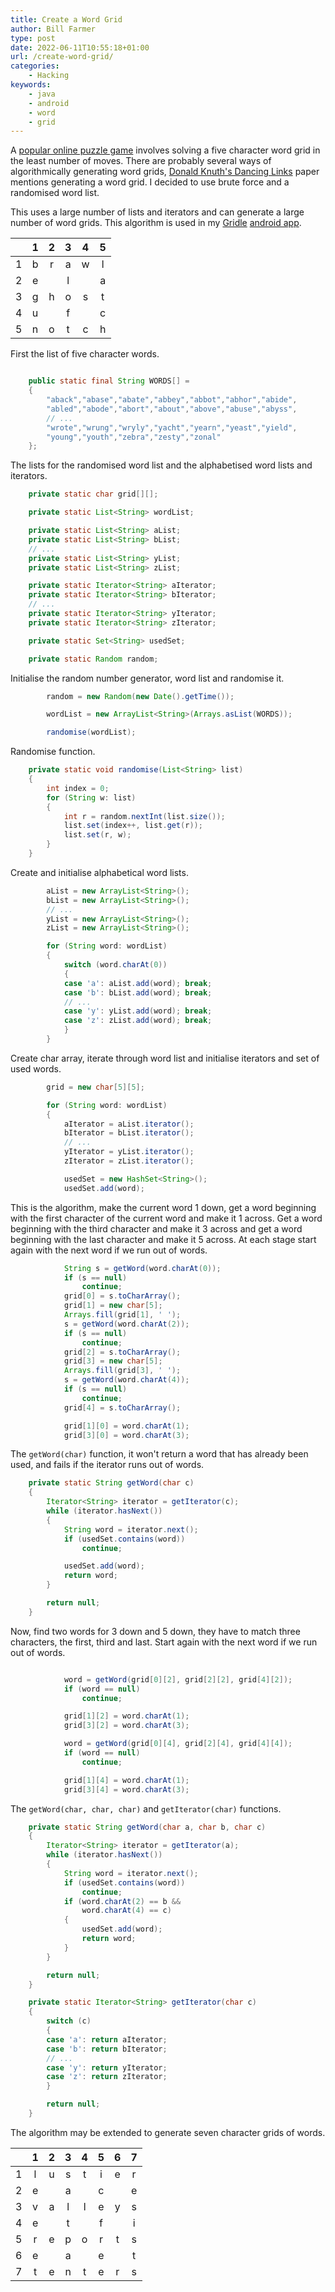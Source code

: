 ```yaml
---
title: Create a Word Grid
author: Bill Farmer
type: post
date: 2022-06-11T10:55:18+01:00
url: /create-word-grid/
categories:
    - Hacking
keywords:
    - java
    - android
    - word
    - grid
---
```


A [popular online puzzle game][1] involves solving a five character
word grid in the least number of moves. There are probably several
ways of algorithmically generating word grids, [Donald Knuth's Dancing
Links][2] paper mentions generating a word grid. I decided to use
brute force and a randomised word list.

This uses a large number of lists and iterators and can generate a
large number of word grids. This algorithm is used in my [Gridle][3]
[android app][4].

|   | 1 | 2 | 3 | 4 | 5 |
| :-: | :-: | :-: | :-: | :-: | :-: |
| 1 | b | r | a | w | l |
| 2 | e |   | l |   | a |
| 3 | g | h | o | s | t |
| 4 | u |   | f |   | c |
| 5 | n | o | t | c | h |

First the list of five character words.
```java

    public static final String WORDS[] =
    {
        "aback","abase","abate","abbey","abbot","abhor","abide",
        "abled","abode","abort","about","above","abuse","abyss",
        // ...
        "wrote","wrung","wryly","yacht","yearn","yeast","yield",
        "young","youth","zebra","zesty","zonal"
    };
```

The lists for the randomised word list and the alphabetised word
lists and iterators.
```java
    private static char grid[][];

    private static List<String> wordList;

    private static List<String> aList;
    private static List<String> bList;
    // ...
    private static List<String> yList;
    private static List<String> zList;

    private static Iterator<String> aIterator;
    private static Iterator<String> bIterator;
    // ...
    private static Iterator<String> yIterator;
    private static Iterator<String> zIterator;

    private static Set<String> usedSet;

    private static Random random;
```

Initialise the random number generator, word list and randomise it.
```java
        random = new Random(new Date().getTime());

        wordList = new ArrayList<String>(Arrays.asList(WORDS));

        randomise(wordList);
```

Randomise function.
```java
    private static void randomise(List<String> list)
    {
        int index = 0;
        for (String w: list)
        {
            int r = random.nextInt(list.size());
            list.set(index++, list.get(r));
            list.set(r, w);
        }
    }
```

Create and initialise alphabetical word lists.
```java
        aList = new ArrayList<String>();
        bList = new ArrayList<String>();
        // ...
        yList = new ArrayList<String>();
        zList = new ArrayList<String>();

        for (String word: wordList)
        {
            switch (word.charAt(0))
            {
            case 'a': aList.add(word); break;
            case 'b': bList.add(word); break;
            // ...
            case 'y': yList.add(word); break;
            case 'z': zList.add(word); break;
            }
        }
```

Create char array, iterate through word list and initialise iterators
and set of used words.
```java
        grid = new char[5][5];

        for (String word: wordList)
        {
            aIterator = aList.iterator();
            bIterator = bList.iterator();
            // ...
            yIterator = yList.iterator();
            zIterator = zList.iterator();

            usedSet = new HashSet<String>();
            usedSet.add(word);
```

This is the algorithm, make the current word 1 down, get a word
beginning with the first character of the current word and make it 1
across. Get a word beginning with the third character and make it 3
across and get a word beginning with the last character and make it 5
across. At each stage start again with the next word if we run out of
words.
```java
            String s = getWord(word.charAt(0));
            if (s == null)
                continue;
            grid[0] = s.toCharArray();
            grid[1] = new char[5];
            Arrays.fill(grid[1], ' ');
            s = getWord(word.charAt(2));
            if (s == null)
                continue;
            grid[2] = s.toCharArray();
            grid[3] = new char[5];
            Arrays.fill(grid[3], ' ');
            s = getWord(word.charAt(4));
            if (s == null)
                continue;
            grid[4] = s.toCharArray();

            grid[1][0] = word.charAt(1);
            grid[3][0] = word.charAt(3);
```

The `getWord(char)` function, it won't return a word that has already
been used, and fails if the iterator runs out of words.
```java
    private static String getWord(char c)
    {
        Iterator<String> iterator = getIterator(c);
        while (iterator.hasNext())
        {
            String word = iterator.next();
            if (usedSet.contains(word))
                continue;

            usedSet.add(word);
            return word;
        }

        return null;
    }
```

Now, find two words for 3 down and 5 down, they have to match three
characters, the first, third and last. Start again with the next word
if we run out of words.
```java

            word = getWord(grid[0][2], grid[2][2], grid[4][2]);
            if (word == null)
                continue;

            grid[1][2] = word.charAt(1);
            grid[3][2] = word.charAt(3);

            word = getWord(grid[0][4], grid[2][4], grid[4][4]);
            if (word == null)
                continue;

            grid[1][4] = word.charAt(1);
            grid[3][4] = word.charAt(3);
```

The `getWord(char, char, char)` and `getIterator(char)` functions.
```java
    private static String getWord(char a, char b, char c)
    {
        Iterator<String> iterator = getIterator(a);
        while (iterator.hasNext())
        {
            String word = iterator.next();
            if (usedSet.contains(word))
                continue;
            if (word.charAt(2) == b &&
                word.charAt(4) == c)
            {
                usedSet.add(word);
                return word;
            }
        }

        return null;
    }

    private static Iterator<String> getIterator(char c)
    {
        switch (c)
        {
        case 'a': return aIterator;
        case 'b': return bIterator;
        // ...
        case 'y': return yIterator;
        case 'z': return zIterator;
        }

        return null;
    }
```

The algorithm may be extended to generate seven character grids of words.

|  | 1 | 2 | 3 | 4 | 5 | 6 | 7 |
| :-: | :-: | :-: | :-: | :-: | :-: | :-: | :-: |
| 1 | l | u | s | t | i | e | r |
| 2 | e |   | a |   | c |   | e |
| 3 | v | a | l | l | e | y | s |
| 4 | e |   | t |   | f |   | i |
| 5 | r | e | p | o | r | t | s |
| 6 | e |   | a |   | e |   | t |
| 7 | t | e | n | t | e | r | s |


 [1]: https://wafflegame.net/
 [2]: https://en.wikipedia.org/wiki/Dancing_Links
 [3]: https://github.com/billthefarmer/gridle
 [4]: https://f-droid.org/packages/org.billthefarmer.gridle/
